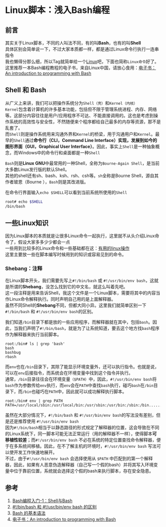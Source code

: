 # Linux脚本：浅入Bash编程

## 前言

其实关于Linux脚本，不同的人叫法不同，有的叫**Bash**，也有的叫**Shell**  
具体区别会简单说一下，不过大家本质都一样，都是通过Linux命令行执行一连串指令  
我也懒得分那么细，所以Tag就简单给一个[Linux](https://blackdn.github.io/tags/#Linux)吧，下面也简称`Linux命令`好了。  
这里推荐一本Bash编程教程的电子书，来自Linux中国，请放心食用：[电子书：An introduction to programming with Bash](https://opensource.com/downloads/bash-programming-guide)

## Shell 和 Bash

从广义上来讲，我们可以把操作系统分为`Shell（壳）`和`Kernel（内核）`  
`Kernel`包含着计算机的许多基本功能，包括但不限于管理系统进程、内存、网络等。这部分内容往往是用户/应用程序不可达、不能直接调用的。这也是考虑到操作系统的高效性与安全性，不然随便来个程序都给自己最多的内存等资源，那不是乱套了。  
而`Shell`则是操作系统用来沟通外界和`Kernel`的桥梁，用于沟通用户和`Kernel`。最早的`Shell`通过**命令行（CLI，Command Line Interface）**实现，发展到如今的**图形界面（GUI，Graphical User Interface）**。因此，事实上`Shell`是一种抽象概念，而Windows中的命令行和桌面都是一种`Shell` 

`Bash`则是**Linux GNU**中最常用的一种Shell，全称为`Bourne-Again Shell`，是当前大多数Linux发行版的默认Shell。  
其他的shell还有sh、bash、ksh、rsh、csh等。`sh`全称是Bourne Shell，源自其作者玻恩（Bourne ），`Bash`则是其改进版。

在命令行界面输入`echo $SHELL`可以看到当前系统所使用的`Shell`

```bash
root# echo $SHELL
/bin/bash
```

## 一些Linux知识

因为Linux脚本的本质就是让很多Linux命令一起执行，这里就不从头介绍Linux命令了，假设大家多多少少都会一点  
一些用到比较多的Linux命令和一些基础都在这：[有用的linux操作](https://blackdn.github.io/2020/03/29/Linux-Command-2020/)  
这里主要放一些在脚本编写时候用到的知识或容易见到的命令。

### Shebang：注释

在Linux脚本开头，我们需要先写上`#!/bin/bash` 或 `#!/usr/bin/env bash`，这就是所谓的**Shebang**，没怎么找到它的中文名，就这么叫着先吧。  
这一段注释是用来告诉Shell，我这个文件是一个Linux脚本，需要将其中的内容当作Linux命令解释执行。同时声明自己用的是上面解释器。  
虽然不同Shell的**Shebang**不同，但都大同小异。这里我们就简单区别一下`#!/bin/bash` 和 `#!/usr/bin/env bash`的区别。

我们知道`/bin`目录下都是放的一些应用程序，而解释器就在其中，包括`bash`。因此，当我们声明了`#!/bin/bash`，就是为了让系统知道，要去这个地方找`bash`程序作为解释器来执行当前脚本。

```shell
root:/bin# ls | grep 'bash'
bash
bashbug
rbash
```

而`env`也在`/bin`目录下，其除了能显示环境变量外，还可以执行指令。也就是说，可以在`env`后接指令，而系统会在环境变量中找到这个指令并执行。  
通常，`/bin`目录往往会在环境变量`（$PATH）`中，因此，`#!/usr/bin/env bash`将`bash`作为参数传给`env`执行，而`env`会在`PATH`中查找`bash`执行，碰巧`bash`在`/bin`目录下，而`/bin`也碰巧在`PATH`中，因此就可以成功解释执行脚本。

```shell
root:/bin# env | grep PATH
PATH=/usr/local/sbin:/usr/local/bin:/usr/sbin:/usr/bin:/sbin:/bin......
```

虽然在大部分情况下，`#!/bin/bash` 和 `#!/usr/bin/env bash`的写法没有差别，但是还是推荐使用 `#!/usr/bin/env bash`  
因为`#!/bin/bash`相当于以静态路径的形式规定了解释器的位置，这会导致在不同的Linux系统下，同一脚本可能无法正常运行（用的解释器不一样），使得脚本**可移植性较差**；而`#!/usr/bin/env bash` 不必在系统的特定位置查找命令解释器，便于在多系统间移植。因此，在不了解主机的环境时，`#!/usr/bin/env bash` 写法可以使开发工作快速地展开。  
不过，由于`#!/usr/bin/env bash` 会选择使用从 `$PATH` 中匹配到的第一个解释器，因此，如果有人恶意伪造解释器（自己写一个假的bash）并将其写入环境变量中位于靠前位置，系统就会选择这个假的bash来执行脚本，存在安全隐患。



## 参考

1. [Bash编程入门-1：Shell与Bash](https://zhuanlan.zhihu.com/p/56532223/)
2. [#!/bin/bash 和 #!/usr/bin/env bash 的区别](https://blog.csdn.net/qq_37164975/article/details/106181500)
3. [Bash 的基本语法](https://wangdoc.com/bash/grammar.html)
4. [电子书：An introduction to programming with Bash](https://opensource.com/downloads/bash-programming-guide)

